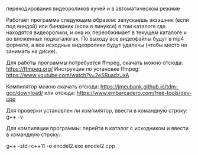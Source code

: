 перекодирования видеороликов кучей и в автоматическом режиме

Работает программа следующим образом: запускаешь экзэшник (если под виндой) или бинарник (если в линуксе) в том каталоге где находятся видеоролики, и она их переобжимает в текущем каталоге и во вложенных подкаталогах. По выходу все видеофайлы будут в mp4 формате,
а все исходные видеоролики будут удалены (чтобы место не занимать на диске).

Для работы программы потребуется ffmpeg, скачать можно отсюда:
https://ffmpeg.org/
Инструкция по установке ffmpeg:
https://www.youtube.com/watch?v=2eSRuadzJxA

Компилятор можно скачать отсюда:
https://jmeubank.github.io/tdm-gcc/download/
или отсюда:
https://www.embarcadero.com/free-tools/dev-cpp

Для проверки установлен ли компилятор, ввести в командную строку:
g++ -v

Для компиляции программы: перейти в каталог с исходником и ввести в командную строку:

g++ -std=c++11 -o encdel2.exe encdel2.cpp
